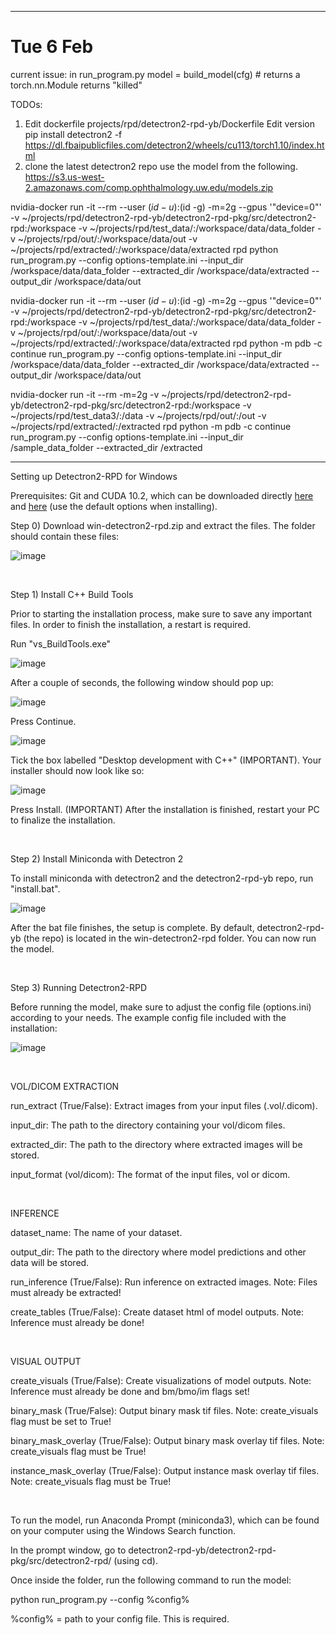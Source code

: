 -------------------------------------
# Tue 6 Feb

current issue:
in run_program.py
model = build_model(cfg)  # returns a torch.nn.Module
returns "killed"

TODOs:
1. Edit dockerfile
projects/rpd/detectron2-rpd-yb/Dockerfile
Edit version
pip install detectron2 -f https://dl.fbaipublicfiles.com/detectron2/wheels/cu113/torch1.10/index.html
2. clone the latest detectron2 repo
use the model from the following.
https://s3.us-west-2.amazonaws.com/comp.ophthalmology.uw.edu/models.zip


nvidia-docker run -it --rm --user $(id -u):$(id -g) -m=2g --gpus '"device=0"' -v ~/projects/rpd/detectron2-rpd-yb/detectron2-rpd-pkg/src/detectron2-rpd:/workspace -v ~/projects/rpd/test_data/:/workspace/data/data_folder -v ~/projects/rpd/out/:/workspace/data/out -v ~/projects/rpd/extracted/:/workspace/data/extracted rpd python run_program.py --config options-template.ini --input_dir /workspace/data/data_folder --extracted_dir /workspace/data/extracted --output_dir /workspace/data/out

nvidia-docker run -it --rm --user $(id -u):$(id -g) -m=2g --gpus '"device=0"' -v ~/projects/rpd/detectron2-rpd-yb/detectron2-rpd-pkg/src/detectron2-rpd:/workspace -v ~/projects/rpd/test_data/:/workspace/data/data_folder -v ~/projects/rpd/out/:/workspace/data/out -v ~/projects/rpd/extracted/:/workspace/data/extracted rpd python -m pdb -c continue run_program.py --config options-template.ini --input_dir /workspace/data/data_folder --extracted_dir /workspace/data/extracted --output_dir /workspace/data/out

nvidia-docker run -it --rm -m=2g -v ~/projects/rpd/detectron2-rpd-yb/detectron2-rpd-pkg/src/detectron2-rpd:/workspace -v ~/projects/rpd/test_data3/:/data -v ~/projects/rpd/out/:/out -v ~/projects/rpd/extracted/:/extracted rpd python -m pdb -c continue run_program.py --config options-template.ini --input_dir /sample_data_folder --extracted_dir /extracted

-------------------------------------
Setting up Detectron2-RPD for Windows

Prerequisites: Git and CUDA 10.2, which can be downloaded directly [here](https://git-scm.com/download/win) and [here](https://developer.nvidia.com/cuda-10.2-download-archive?target_os=Windows&target_arch=x86_64) (use the default options when installing).

Step 0) Download win-detectron2-rpd.zip and extract the files. The folder should contain these files:

![image](https://user-images.githubusercontent.com/46503967/160225009-ac18eb72-a13b-4f2a-994d-77e91c6fa977.png)

&nbsp;

Step 1) Install C++ Build Tools

Prior to starting the installation process, make sure to save any important files. In order to finish the installation, a restart is required.

Run "vs_BuildTools.exe"

![image](https://user-images.githubusercontent.com/46503967/145657344-e8cf16ae-2ae4-4baf-a9f4-2637251c42eb.png)

After a couple of seconds, the following window should pop up:

![image](https://user-images.githubusercontent.com/46503967/145657320-eb1907d6-dcff-45ee-b1e8-a8f4d1b01e3e.png)

Press Continue.

![image](https://user-images.githubusercontent.com/46503967/145657130-10c828ef-679b-4f5d-98af-00a91e26ba81.png)

Tick the box labelled "Desktop development with C++" (IMPORTANT). Your installer should now look like so:

![image](https://user-images.githubusercontent.com/46503967/145657439-e145402a-dc26-4279-8705-1a2834fba5f4.png)

Press Install. (IMPORTANT) After the installation is finished, restart your PC to finalize the installation.

&nbsp;

Step 2) Install Miniconda with Detectron 2

To install miniconda with detectron2 and the detectron2-rpd-yb repo, run "install.bat".

![image](https://user-images.githubusercontent.com/46503967/160224875-8200344f-0515-4464-bca4-e72d65446004.png)

After the bat file finishes, the setup is complete. By default, detectron2-rpd-yb (the repo) is located in the win-detectron2-rpd folder. You can now run the model.

&nbsp;

Step 3) Running Detectron2-RPD

Before running the model, make sure to adjust the config file (options.ini) according to your needs. The example config file included with the installation:

![image](https://user-images.githubusercontent.com/46503967/164104016-a65fb186-126e-44f6-867f-43cd28b47c5c.png)

&nbsp;

VOL/DICOM EXTRACTION

run_extract (True/False): Extract images from your input files (.vol/.dicom).

input_dir: The path to the directory containing your vol/dicom files.

extracted_dir: The path to the directory where extracted images will be stored.

input_format (vol/dicom): The format of the input files, vol or dicom.

&nbsp;

INFERENCE

dataset_name: The name of your dataset.

output_dir: The path to the directory where model predictions and other data will be stored.

run_inference (True/False): Run inference on extracted images. Note: Files must already be extracted!

create_tables (True/False): Create dataset html of model outputs. Note: Inference must already be done!

&nbsp;

VISUAL OUTPUT

create_visuals (True/False): Create visualizations of model outputs. Note: Inference must already be done and bm/bmo/im flags set!

binary_mask (True/False): Output binary mask tif files. Note: create_visuals flag must be set to True!

binary_mask_overlay (True/False): Output binary mask overlay tif files. Note: create_visuals flag must be True!

instance_mask_overlay (True/False): Output instance mask overlay tif files. Note: create_visuals flag must be True!

&nbsp;

To run the model, run Anaconda Prompt (miniconda3), which can be found on your computer using the Windows Search function.

In the prompt window, go to detectron2-rpd-yb/detectron2-rpd-pkg/src/detectron2-rpd/ (using cd).

Once inside the folder, run the following command to run the model:

python run_program.py  --config %config%

%config% = path to your config file. This is required.